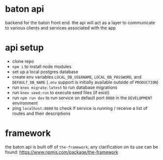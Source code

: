 # baton api

backend for the baton front end.  the api will act as a layer to communicate to various clients and services associated with the app

# api setup

- clone repo
- `npm i` to install node modules
- set up a local postgres database
- create env variables `LOCAL_DB_USERNAME`, `LOCAL_DB_PASSWORD`, and `DEFAULT_DB_NAME` (`.env` support is initially available outside of `PRODUCTION`)
- run `knex migrate:latest` to run database migrations
- run `knex seed:run` to execute seed files (if exist)
- run `npm run dev` to run service on default port `8080` in the `DEVELOPMENT` environment
- ping `localhost:8080` to check if service is running / receive a list of routes and their descriptions

# framework

the baton api is built off of `the-framework`; any clarification on its use can be found: https://www.npmjs.com/package/the-framework
